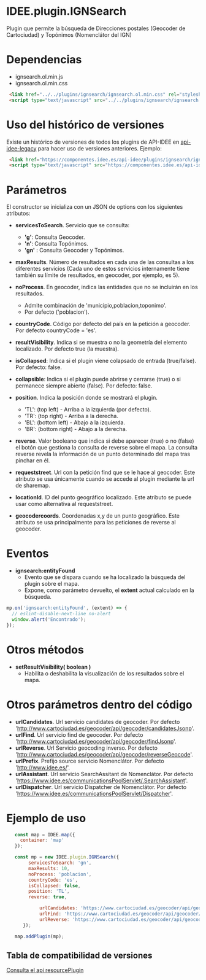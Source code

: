 # IDEE.plugin.IGNSearch


Plugin que permite la búsqueda de Direcciones postales (Geocoder de Cartociudad) y Topónimos (Nomenclátor del IGN)

# Dependencias

- ignsearch.ol.min.js
- ignsearch.ol.min.css

```html
 <link href="../../plugins/ignsearch/ignsearch.ol.min.css" rel="stylesheet" />
 <script type="text/javascript" src="../../plugins/ignsearch/ignsearch.ol.min.js"></script>
```

# Uso del histórico de versiones

Existe un histórico de versiones de todos los plugins de API-IDEE en [api-idee-legacy](https://github.com/Desarrollos-IDEE/API-IDEE/tree/master/api-idee-legacy/plugins) para hacer uso de versiones anteriores.
Ejemplo:
```html
 <link href="https://componentes.idee.es/api-idee/plugins/ignsearch/ignsearch-1.0.0.ol.min.css" rel="stylesheet" />
 <script type="text/javascript" src="https://componentes.idee.es/api-idee/plugins/ignsearch/ignsearch-1.0.0.ol.min.js"></script>
```

# Parámetros

El constructor se inicializa con un JSON de options con los siguientes atributos:

- **servicesToSearch**. Servicio que se consulta:
  - **'g'**: Consulta Geocoder.
  - **'n'**: Consulta Topónimos.
  - **'gn'** : Consulta Geocoder y Topónimos.
- **maxResults**. Número de resultados en cada una de las consultas a los diferentes servicios (Cada uno de estos servicios internamente tiene también su límite de resultados, en geocoder, por ejemplo, es 5).
- **noProcess**. En geocoder, indica las entidades que no se incluirán en los resultados.
  - Admite combinación de 'municipio,poblacion,toponimo'.
  - Por defecto ('poblacion').
- **countryCode**. Código por defecto del país en la petición a geocoder. Por defecto countryCode = 'es'.
- **resultVisibility**. Indica si se muestra o no la geometría del elemento localizado. Por defecto true (la muestra).
- **isCollapsed**: Indica si el plugin viene colapsado de entrada (true/false). Por defecto: false.
- **collapsible**: Indica si el plugin puede abrirse y cerrarse (true) o si permanece siempre abierto (false). Por defecto: false.

- **position**. Indica la posición donde se mostrará el plugin.
  - 'TL': (top left) - Arriba a la izquierda (por defecto).
  - 'TR': (top right) - Arriba a la derecha.
  - 'BL': (bottom left) - Abajo a la izquierda.
  - 'BR': (bottom right) - Abajo a la derecha.

- **reverse**. Valor booleano que indica si debe aparecer (true) o no (false) el botón que gestiona la consulta de reverse sobre el mapa.
  La consulta reverse revela la información de un punto determinado del mapa tras pinchar en él.

- **requeststreet**. Url con la petición find que se le hace al geocoder. Este atributo se usa únicamente cuando se accede al plugin mediante la url de sharemap.

- **locationId**. ID del punto geográfico localizado. Este atributo se puede usar como alternativa al requeststreet.

- **geocodercoords**. Coordenadas x,y de un punto geográfico. Este atributo se usa principalmente para las peticiones de reverse al geocoder.

# Eventos

- **ignsearch:entityFound**
  - Evento que se dispara cuando se ha localizado la búsqueda del plugin sobre el mapa.
  - Expone, como parámetro devuelto, el **extent** actual calculado en la búsqueda.

```javascript
mp.on('ignsearch:entityFound', (extent) => {
  // eslint-disable-next-line no-alert
  window.alert('Encontrado');
});
```

# Otros métodos

- **setResultVisibility( boolean )**
  - Habilita o deshabilita la visualización de los resultados sobre el mapa.

# Otros parámetros dentro del código
- **urlCandidates**. Url servicio candidates de geocoder. Por defecto 'http://www.cartociudad.es/geocoder/api/geocoder/candidatesJsonp'.
- **urlFind**. Url servicio find de geocoder. Por defecto 'http://www.cartociudad.es/geocoder/api/geocoder/findJsonp'.
- **urlReverse**. Url Servicio geocoding inverso. Por defecto 'http://www.cartociudad.es/geocoder/api/geocoder/reverseGeocode'.
- **urlPrefix**. Prefijo source servicio Nomenclátor. Por defecto 'http://www.idee.es/'.
- **urlAssistant**. Url servicio SearchAssitant de Nomenclátor. Por defecto 'https://www.idee.es/communicationsPoolServlet/.SearchAssistant'.
- **urlDispatcher**. Url servicio Dispatcher de Nomenclátor. Por defecto 'https://www.idee.es/communicationsPoolServlet/Dispatcher'.


# Ejemplo de uso

```javascript
   const map = IDEE.map({
     container: 'map'
   });

   const mp = new IDEE.plugin.IGNSearch({
        servicesToSearch: 'gn',
        maxResults: 10,
        noProcess: 'poblacion',
        countryCode: 'es',
        isCollapsed: false,
        position: 'TL',
        reverse: true,

            urlCandidates: 'https://www.cartociudad.es/geocoder/api/geocoder/candidatesJsonp',
            urlFind: 'https://www.cartociudad.es/geocoder/api/geocoder/findJsonp',
            urlReverse: 'https://www.cartociudad.es/geocoder/api/geocoder/reverseGeocode',
      });

   map.addPlugin(mp);
```

## Tabla de compatibilidad de versiones   
[Consulta el api resourcePlugin](https://componentes.idee.es/api-idee/api/actions/resourcesPlugins?name=ignsearch)